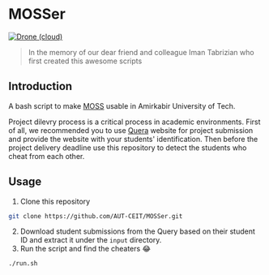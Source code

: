 # MOSSer
[![Drone (cloud)](https://img.shields.io/drone/build/aut-ce/MOSSer.svg?style=flat-square)](https://cloud.drone.io/aut-ce/MOSSer)

> In the memory of our dear friend and colleague Iman Tabrizian who first created this awesome scripts

## Introduction
A bash script to make [MOSS](https://theory.stanford.edu/~aiken/moss/) usable in Amirkabir University of Tech.

Project dilevry process is a critical process in academic environments.
First of all, we recommended you to use [Quera](https://quera.ir/dashboard/)
website for project submission and provide the website with
your students' identification. Then before the project delivery deadline use this repository to detect
the students who cheat from each other.

## Usage

1. Clone this repository

```sh
git clone https://github.com/AUT-CEIT/MOSSer.git
```

2. Download student submissions from the Query based on their student ID and extract it under the `input` directory.
3. Run the script and find the cheaters :joy:

```sh
./run.sh
```
